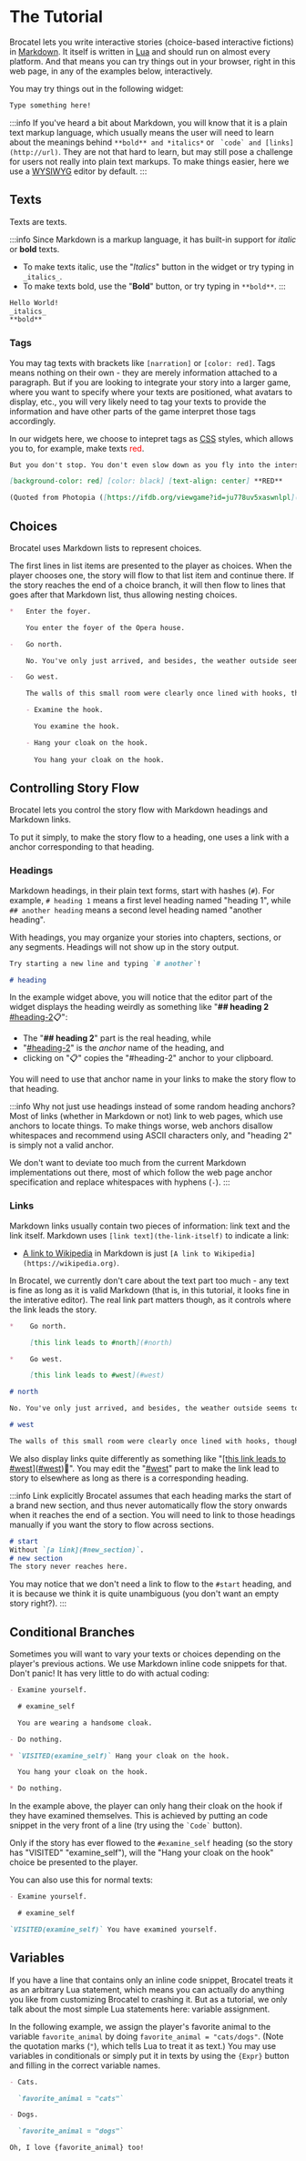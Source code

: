 # The Tutorial

Brocatel lets you write interactive stories (choice-based interactive fictions) in [Markdown](https://en.wikipedia.org/wiki/Markdown).
It itself is written in [Lua](https://en.wikipedia.org/wiki/Lua_(programming_language)) and should run on almost every platform.
And that means you can try things out in your browser, right in this web page, in any of the examples below, interactively.

You may try things out in the following widget:

<md-example height="15em">

```markdown
Type something here!
```

</md-example>

:::info
If you've heard a bit about Markdown, you will know that it is a plain text markup language,
which usually means the user will need to learn about the meanings behind `**bold** and *italics*`
or `` `code` and [links](http://url)``.
They are not that hard to learn, but may still pose a challenge for users not really into plain text markups.
To make things easier, here we use a [WYSIWYG](https://en.wikipedia.org/wiki/WYSIWYG) editor by default.
:::

## Texts

Texts are texts.

:::info
Since Markdown is a markup language, it has built-in support for *italic* or **bold** texts.

- To make texts italic, use the "_Italics_" button in the widget or try typing in `_italics_`.
- To make texts bold, use the "**Bold**" button, or try typing in `**bold**`.
:::

<md-example height="15em">

```markdown
Hello World!
_italics_
**bold**
```

</md-example>

### Tags

You may tag texts with brackets like `[narration]` or `[color: red]`.
Tags means nothing on their own - they are merely information attached to a paragraph.
But if you are looking to integrate your story into a larger game,
where you want to specify where your texts are positioned, what avatars to display, etc.,
you will very likely need to tag your texts to provide the information
and have other parts of the game interpret those tags accordingly.

In our widgets here, we choose to intepret tags as [CSS](https://en.wikipedia.org/wiki/CSS) styles,
which allows you to, for example, make texts <span style="color: red">red</span>.

<md-example height="20em">

```markdown
But you don't stop. You don't even slow down as you fly into the intersection, and the light stays an unmistakable red...

[background-color: red] [color: black] [text-align: center] **RED**

(Quoted from Photopia ([https://ifdb.org/viewgame?id=ju778uv5xaswnlpl](https://ifdb.org/viewgame?id=ju778uv5xaswnlpl)).)
```

</md-example>

## Choices

Brocatel uses Markdown lists to represent choices.

The first lines in list items are presented to the player as choices.
When the player chooses one, the story will flow to that list item and continue there.
If the story reaches the end of a choice branch, it will then flow to lines that goes after that Markdown list,
thus allowing nesting choices.

<md-example height="40em">

```markdown
*   Enter the foyer.

    You enter the foyer of the Opera house.

-   Go north.

    No. You've only just arrived, and besides, the weather outside seems to be getting worse.

-   Go west.

    The walls of this small room were clearly once lined with hooks, though now only one remains.

    - Examine the hook.

      You examine the hook.

    - Hang your cloak on the hook.
      
      You hang your cloak on the hook.
```

</md-example>

## Controlling Story Flow

Brocatel lets you control the story flow with Markdown headings and Markdown links.

To put it simply, to make the story flow to a heading, one uses a link with a anchor corresponding to that heading.

### Headings

Markdown headings, in their plain text forms, start with hashes (`#`).
For example, `# heading 1` means a first level heading named "heading 1",
while `## another heading` means a second level heading named "another heading".

With headings, you may organize your stories into chapters, sections, or any segments.
Headings will not show up in the story output.

<md-example height="12em">

```markdown
Try starting a new line and typing `# another`!

# heading
```

</md-example>

In the example widget above, you will notice that the editor part of the widget displays the heading weirdly
as something like "**## heading 2** [#heading-2](#heading-2)📋":

- The "**## heading 2**" part is the real heading, while
- "[#heading-2](#heading-2)" is the *anchor* name of the heading, and
- clicking on "📋" copies the "#heading-2" anchor to your clipboard.

You will need to use that anchor name in your links to make the story flow to that heading.

:::info Why not just use headings instead of some random heading anchors?
Most of links (whether in Markdown or not) link to web pages, which use anchors to locate things.
To make things worse, web anchors disallow whitespaces and recommend using ASCII characters only,
and "heading 2" is simply not a valid anchor.

We don't want to deviate too much from the current Markdown implementations out there, most of which
follow the web page anchor specification and replace whitespaces with hyphens (`-`).
:::

### Links

Markdown links usually contain two pieces of information: link text and the link itself.
Markdown uses `[link text](the-link-itself)` to indicate a link:

- [A link to Wikipedia](https://wikipedia.org) in Markdown is just `[A link to Wikipedia](https://wikipedia.org)`.

In Brocatel, we currently don't care about the text part too much - any text is fine as long as it is valid Markdown
(that is, in this tutorial, it looks fine in the interative editor).
The real link part matters though, as it controls where the link leads the story.

<md-example height="30em">

```markdown
*    Go north.

     [this link leads to #north](#north)

*    Go west.

     [this link leads to #west](#west)

# north

No. You've only just arrived, and besides, the weather outside seems to be getting worse.

# west

The walls of this small room were clearly once lined with hooks, though now only one remains.
```

</md-example>

We also display links quite differently as something like "[[this link leads to #west]](#west)(<u>#west</u>)🔗".
You may edit the "<u>#west</u>" part to make the link lead to story to elsewhere as long as there is a corresponding heading.

:::info Link explicitly
Brocatel assumes that each heading marks the start of a brand new section,
and thus never automatically flow the story onwards when it reaches the end of a section.
You will need to link to those headings manually if you want the story to flow across sections.

<md-example height="18em">

```markdown
# start
Without `[a link](#new_section)`.
# new section
The story never reaches here.
```

</md-example>

You may notice that we don't need a link to flow to the `#start` heading,
and it is because we think it is quite unambiguous (you don't want an empty story right?).
:::

## Conditional Branches

Sometimes you will want to vary your texts or choices depending on the player's previous actions.
We use Markdown inline code snippets for that.
Don't panic! It has very little to do with actual coding:

<md-example height="30em">

```markdown
- Examine yourself.

  # examine_self

  You are wearing a handsome cloak.

- Do nothing.

* `VISITED(examine_self)` Hang your cloak on the hook.

  You hang your cloak on the hook.

* Do nothing.
```

</md-example>

In the example above, the player can only hang their cloak on the hook if they have examined themselves.
This is achieved by putting an code snippet in the very front of a line (try using the `` `Code` `` button).

Only if the story has ever flowed to the `#examine_self` heading (so the story has "VISITED" "examine_self"),
will the "Hang your cloak on the hook" choice be presented to the player.

You can also use this for normal texts:

<md-example height="18em">

```markdown
- Examine yourself.

  # examine_self

`VISITED(examine_self)` You have examined yourself.
```

</md-example>

## Variables

If you have a line that contains only an inline code snippet, Brocatel treats it as an arbitrary Lua statement,
which means you can actually do anything you like from customizing Brocatel to crashing it.
But as a tutorial, we only talk about the most simple Lua statements here: variable assignment.

In the following example, we assign the player's favorite animal to the variable `favorite_animal`
by doing `favorite_animal = "cats/dogs"`.
(Note the quotation marks (`"`), which tells Lua to treat it as text.)
You may use variables in conditionals or simply put it in texts by using the `{Expr}` button and filling in the correct variable names.

<md-example height="21em">

```markdown
- Cats.

  `favorite_animal = "cats"`

- Dogs.

  `favorite_animal = "dogs"`

Oh, I love {favorite_animal} too!
```

</md-example>

